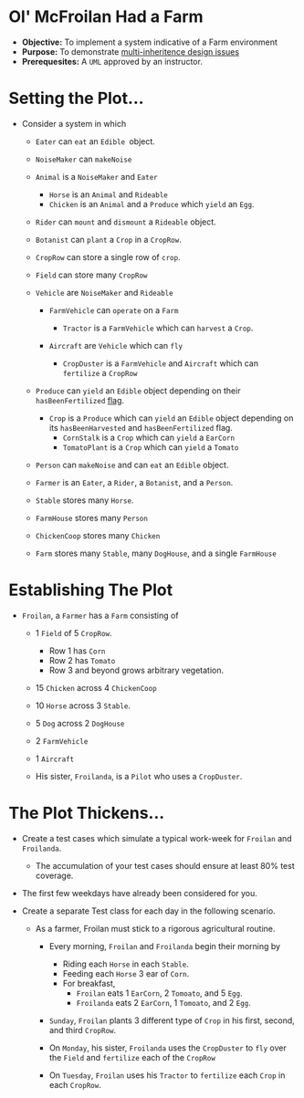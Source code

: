# Ol' McFroilan Had a Farm
* **Objective:** To implement a system indicative of a Farm environment
* **Purpose:** To demonstrate [multi-inheritence design issues](https://www.geeksforgeeks.org/java-and-multiple-inheritance/)
* **Prerequesites:** A `UML` approved by an instructor.


# Setting the Plot...

* Consider a system in which
	* `Eater` can `eat` an `Edible `object.
	* `NoiseMaker` can `makeNoise`
	* `Animal` is a `NoiseMaker` and `Eater`
		* `Horse` is an `Animal` and `Rideable`
		* `Chicken` is an `Animal` and a `Produce` which `yield` an `Egg`.

	* `Rider` can `mount` and `dismount` a `Rideable` object.
	* `Botanist` can `plant` a `Crop` in a `CropRow`.
	* `CropRow` can store a single row of `crop`.
	* `Field` can store many `CropRow`
	* `Vehicle` are `NoiseMaker` and `Rideable`
		* `FarmVehicle` can `operate` on a `Farm`
			* `Tractor` is a `FarmVehicle` which can `harvest` a `Crop`.

		* `Aircraft` are `Vehicle` which can  `fly`
			* `CropDuster` is a `FarmVehicle` and `Aircraft` which can `fertilize` a `CropRow`


	* `Produce` can `yield` an `Edible` object depending on their `hasBeenFertilized` [flag](https://en.wikipedia.org/wiki/Boolean_flag).
		* `Crop` is a `Produce` which can `yield` an `Edible` object depending on its `hasBeenHarvested` and `hasBeenFertilized` flag.
			* `CornStalk` is a `Crop` which can `yield` a `EarCorn`
			* `TomatoPlant` is a `Crop` which can `yield` a `Tomato`

	* `Person` can `makeNoise` and can `eat` an `Edible` object.
	* `Farmer` is an `Eater`, a `Rider`, a `Botanist`, and a `Person`.
	* `Stable` stores many `Horse`.
	* `FarmHouse` stores many `Person`
	* `ChickenCoop` stores many `Chicken`
	* `Farm` stores many `Stable`, many `DogHouse`, and a single `FarmHouse`

# Establishing The Plot

* `Froilan`, a `Farmer` has a `Farm` consisting of
	* 1 `Field` of 5 `CropRow`.
		* Row 1 has `Corn`
		* Row 2 has `Tomato`
		* Row 3 and beyond grows arbitrary vegetation.

	* 15 `Chicken` across 4 `ChickenCoop`
	* 10 `Horse` across 3 `Stable`.
	* 5 `Dog` across 2 `DogHouse`
	* 2 `FarmVehicle`
	* 1 `Aircraft`
	* His sister, `Froilanda`, is a `Pilot` who uses a `CropDuster`.



# The Plot Thickens...
* Create a test cases which simulate a typical work-week for `Froilan` and `Froilanda`.
	* The accumulation of your test cases should ensure at least 80% test coverage.

* The first few weekdays have already been considered for you.
* Create a separate Test class for each day in the following scenario.
	* As a farmer, Froilan must stick to a rigorous agricultural routine.
		* Every morning, `Froilan` and `Froilanda` begin their morning by
			* Riding each `Horse` in each `Stable`.
			* Feeding each `Horse` 3 ear of `Corn`.
			* For breakfast,
				* `Froilan` eats 1 `EarCorn`, 2 `Tomoato`, and 5 `Egg`.
				* `Froilanda` eats 2 `EarCorn`, 1 `Tomoato`, and 2 `Egg`.

		* `Sunday`, `Froilan` plants 3 different type of `Crop` in his first, second, and third `CropRow`.
		* On `Monday`, his sister, `Froilanda` uses the `CropDuster` to `fly` over the `Field` and `fertilize` each of the `CropRow`
		* On `Tuesday`, `Froilan` uses his `Tractor` to `fertilize` each `Crop` in each `CropRow`.
